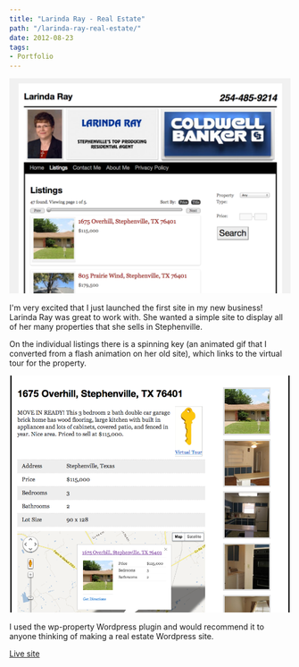 ```yaml
---
title: "Larinda Ray - Real Estate"
path: "/larinda-ray-real-estate/"
date: 2012-08-23
tags:
- Portfolio
---
```


<img src="./larindaray-real-estate-listings.png" />

I'm very excited that I just launched the first site in my new business! Larinda Ray was great to work with. She wanted a simple site to display all of her many properties that she sells in Stephenville.

On the individual listings there is a spinning key (an animated gif that I converted from a flash animation on her old site), which links to the virtual tour for the property.

<img src="./larindaray-real-estate-listing.png" />

I used the wp-property Wordpress plugin and would recommend it to anyone thinking of making a real estate Wordpress site.

[Live site](http://www.larindaray.com/)
